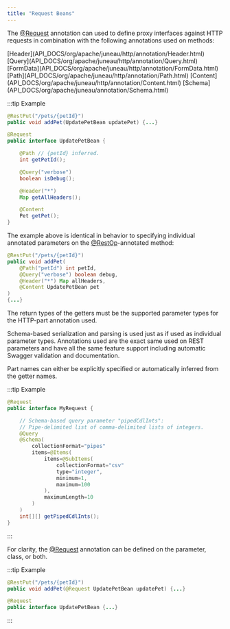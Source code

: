 ```yaml
---
title: "Request Beans"
---
```


The [@Request](API_DOCS/org/apache/juneau/http/annotation/Request.html) annotation can used to define proxy
interfaces against HTTP requests in combination with the following annotations used on methods:

<tree>
<node-0><javac-annotation>[Header](API_DOCS/org/apache/juneau/http/annotation/Header.html)</javac-annotation> <javac-annotation>[Query](API_DOCS/org/apache/juneau/http/annotation/Query.html)</javac-annotation> <javac-annotation>[FormData](API_DOCS/org/apache/juneau/http/annotation/FormData.html)</javac-annotation> <javac-annotation>[Path](API_DOCS/org/apache/juneau/http/annotation/Path.html)</javac-annotation> <javac-annotation>[Content](API_DOCS/org/apache/juneau/http/annotation/Content.html)</javac-annotation> <javac-annotation>[Schema](API_DOCS/org/apache/juneau/annotation/Schema.html)</javac-annotation></node-0>
</tree>

:::tip Example
```java
@RestPut("/pets/{petId}")
public void addPet(UpdatePetBean updatePet) {...}

@Request
public interface UpdatePetBean {

    @Path // {petId} inferred.
    int getPetId();

    @Query("verbose")
    boolean isDebug();

    @Header("*")
    Map getAllHeaders();

    @Content
    Pet getPet();
}
```

The example above is identical in behavior to specifying individual annotated parameters on the [@RestOp](API_DOCS/org/apache/juneau/rest/annotation/RestOp.html)-annotated
method:

```java
@RestPut("/pets/{petId}")
public void addPet(
    @Path("petId") int petId,
    @Query("verbose") boolean debug,
    @Header("*") Map allHeaders,
    @Content UpdatePetBean pet
)
{...}
```

The return types of the getters must be the supported parameter types for the HTTP-part annotation used.

Schema-based serialization and parsing is used just as if used as individual parameter types.
Annotations used are the exact same used on REST parameters and have all the same feature support including automatic
Swagger validation and documentation.

Part names can either be explicitly specified or automatically inferred from the getter names.

:::tip Example
```java
@Request
public interface MyRequest {

    // Schema-based query parameter "pipedCdlInts":
    // Pipe-delimited list of comma-delimited lists of integers.
    @Query
    @Schema(
        collectionFormat="pipes"
        items=@Items(
            items=@SubItems(
                collectionFormat="csv"
                type="integer",
                minimum=1,
                maximum=100
            ),
            maximumLength=10
        )
    )
    int[][] getPipedCdlInts();
}
```
:::

For clarity, the [@Request](API_DOCS/org/apache/juneau/http/annotation/Request.html) annotation can be defined on the parameter, class, or both.

:::tip Example
```java
@RestPut("/pets/{petId}")
public void addPet(@Request UpdatePetBean updatePet) {...}

@Request
public interface UpdatePetBean {...}
```
:::